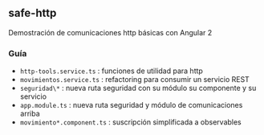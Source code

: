 ## safe-http

Demostración de comunicaciones http básicas con Angular 2


### Guía
- `http-tools.service.ts` : funciones de utilidad para http
- `movimientos.service.ts` : refactoring para consumir un servicio REST
- `seguridad\*` : nueva ruta seguridad con su módulo su componente y su servicio
- `app.module.ts` : nueva ruta seguridad y módulo de comunicaciones arriba
- `movimiento*.component.ts` : suscripción simplificada a observables
